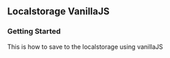 ## Localstorage VanillaJS

### Getting Started
This is how to save to the localstorage using vanillaJS